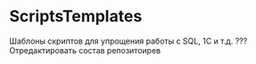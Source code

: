 # ScriptsTemplates
Шаблоны скриптов для упрощения работы с SQL, 1С и т.д.
???Отредактировать состав репозитоирев
